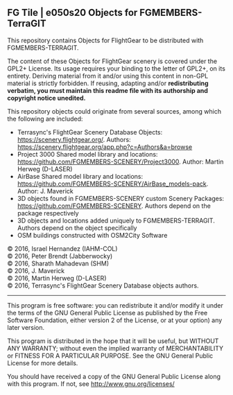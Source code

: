 FG Tile |  e050s20  Objects for FGMEMBERS-TerraGIT
---------------------------------------------

This repository contains Objects for FlightGear to be distributed with FGMEMBERS-TERRAGIT.

The content of these Objects for FlightGear scenery is covered under the GPL2+ License. Its usage requires your binding to the letter of GPL2+, on its entirety. Deriving material from it and/or using this content in non-GPL material is strictly forbidden. If reusing, adapting and/or __redistributing verbatim, you must maintain this readme file with its authorship and copyright notice unedited.__

This repository objects could originate from several sources, among which the following are included:

* Terrasync's FlightGear Scenery Database Objects: https://scenery.flightgear.org/. Authors: https://scenery.flightgear.org/app.php?c=Authors&a=browse
* Project 3000 Shared model library and locations: https://github.com/FGMEMBERS-SCENERY/Project3000. Author: Martin Herweg (D-LASER)
* AirBase Shared model library and locations: https://github.com/FGMEMBERS-SCENERY/AirBase_models-pack. Author: J. Maverick
* 3D objects found in FGMEMBERS-SCENERY custom Scenery Packages: https://github.com/FGMEMBERS-SCENERY. Authors depend on the package respectively
* 3D objects and locations added uniquely to FGMEMBERS-TERRAGIT. Authors depend on the object specifically
* OSM buildings constructed with OSM2City Software

:copyright: 2016, Israel Hernandez (IAHM-COL) <br>
:copyright: 2016, Peter Brendt (Jabberwocky)  <br>
:copyright: 2016, Sharath Mahadevan (SHM)<br>
:copyright: 2016, J. Maverick<br>
:copyright: 2016, Martin Herweg (D-LASER)<br>
:copyright: 2016, Terrasync's FlightGear Scenery Database objects authors.

****

This program is free software: you can redistribute it and/or modify
it under the terms of the GNU General Public License as published by
the Free Software Foundation, either version 2 of the License, or
at your option) any later version.

This program is distributed in the hope that it will be useful,
but WITHOUT ANY WARRANTY; without even the implied warranty of
MERCHANTABILITY or FITNESS FOR A PARTICULAR PURPOSE.  See the
GNU General Public License for more details.

You should have received a copy of the GNU General Public License
along with this program.  If not, see <http://www.gnu.org/licenses/>
